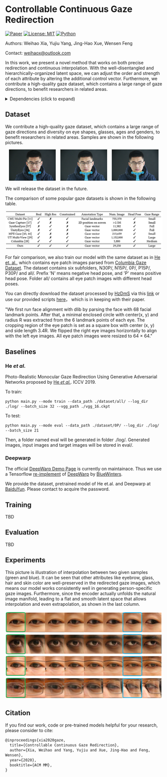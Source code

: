 # Controllable Continuous Gaze Redirection
[![Paper](http://img.shields.io/badge/paper-arxiv.2010.04513-1bb3b3.svg)](https://arxiv.org/abs/2010.04513)
[![License: MIT](https://img.shields.io/badge/License-MIT-blue.svg)](https://opensource.org/licenses/MIT)
[![Python](https://img.shields.io/badge/made%20with-python-blue.svg?style=flat-square)](https://www.python.org/)

Authors: Weihao Xia, Yujiu Yang, Jing-Hao Xue, Wensen Feng

Contact: weihaox@outlook.com

In this work, we present a novel method that works on both precise redirection and continuous interpolation. With the well-disentangled and hierarchically-organized latent space, we can adjust the order and strength of each attribute by altering the additional control vector. Furthermore, we contribute a high-quality gaze dataset, which contains a large range of gaze directions, to benefit researchers in related areas. 

<details>
  <summary> Dependencies (click to expand) </summary>

## Dependencies

 pytorch == 1.7  
 numpy == 1.13.1  
 scipy == 0.19.1  
 matplotlib==2.2.4  
 pandas==0.24.2  
 imageio==2.5.0  
 requests==2.21.0  
 tqdm==4.31.1  
 numpy==1.16.3  
 scipy==1.2.1  
 colored==1.3.93  
 opencv_python==4.1.0.25  
 dlib==19.17.0  
 Pillow==6.2.2  
 tensorboardX==1.6  
 PyYAML==5.1.1  

</details>

## Dataset

We contribute a high-quality gaze dataset, which contains a large range of gaze directions and diversity on eye shapes, glasses, ages and genders, to benefit researchers in related areas. Samples are shown in the following pictures.

<p align="center">
<img src="/asserts/examples/_MG_0568.jpg" width="150" height="100" /> &ensp; <img src="/asserts/examples/_MG_0569.jpg" width="150" height="100" /> &ensp; <img src="/asserts/examples/_MG_0570.jpg" width="150" height="100" /> 
</p>

We will release the dataset in the future.

The comparison of some popular gaze datasets is shown in the following table.

<p align="center">
<img src="/asserts/dataset.png"/> 
</p>

For fair comparison, we also train our model with the same dataset as in [He et. al.](https://github.com/HzDmS/gaze_redirection), which contains eye patch images parsed from [Columbia Gaze Dataset](http://www.cs.columbia.edu/~brian/projects/columbia_gaze.html). The dataset contains six subfolders, N30P/, N15P/, 0P/, P15P/, P30P/ and all/. Prefix 'N' means negative head pose, and 'P' means positive head pose. Folder all/ contains all eye patch images with different head poses.

You can directly download the dataset processed by [HzDmS](https://github.com/HzDmS) via this [link](https://drive.google.com/file/d/1tE3QfFjxtRco4ruLZwYyUhjyYSp2QIJL/view?usp=sharing) or use our provided scripts [here](https://github.com/xiaweihao/InterpGaze/blob/master/tools/crop_eye.py)， which is in keeping with their paper.

"We first run face alignment with dlib by parsing the face with 68 facial landmark points. After that, a minimal enclosed circle with center(x, y) and radius R was extracted from the 6 landmark points of each eye. The cropping region of the eye patch is set as a square box with center (x, y) and side length 3.4R. We flipped the right eye images horizontally to align with the left eye images. All eye patch images were resized to 64 × 64."


## Baselines

### He *et al.*

Photo-Realistic Monocular Gaze Redirection Using Generative Adversarial Networks proposed by [He *et al.*](https://github.com/HzDmS/gaze_redirection).
ICCV 2019. 

To train:
```
python main.py --mode train --data_path ./dataset/all/ --log_dir ./log/ --batch_size 32 --vgg_path ./vgg_16.ckpt
```

To test:
```
python main.py --mode eval --data_path ./dataset/0P/ --log_dir ./log/ --batch_size 21
```

Then, a folder named eval will be generated in folder ./log/. Generated images, input images and target images will be stored in eval/.

### Deepwarp

The official [DeepWarp Demo Page](http://163.172.78.19/) is currently on maintainace. Thus we use a Tensorflow [re-implement](https://github.com/BlueWinters/DeepWarp) of [DeepWarp](https://sites.skoltech.ru/compvision/projects/deepwarp/) by [BlueWinters](https://github.com/BlueWinters). 

We provide the dataset, pretrained model of He et.al. and Deepwarp at [BaiduYun](https://pan.baidu.com/s/1ia1M921-cz-63J0R5jzCjg). Please contact to acquire the password.

## Training

TBD

## Evaluation

TBD

## Experiments

This picture is illustration of interpolation between two given samples (green and blue). It can
be seen that other attributes like eyebrow, glass, hair and skin color are well-preserved in the redirected gaze images, which means our model works consistently well in generating person-specific gaze images.  Furthermore, since the encoder actually unfolds the natural image manifold, leading to a flat and smooth latent space that allows interpolation and even extrapolation, as shown in the last column.

<p align="center">
  <img src="/asserts/interpolation.png">
</p>

## Citation

If you find our work, code or pre-trained models helpful for your research, please consider to cite:

```
@inproceedings{xia2020gaze,
  title={Controllable Continuous Gaze Redirection},
  author={Xia, Weihao and Yang, Yujiu and Xue, Jing-Hao and Feng, Wensen},
  year={2020},
  booktitle={ACM MM},
}
```
